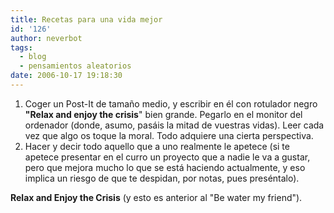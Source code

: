 ```yaml
---
title: Recetas para una vida mejor
id: '126'
author: neverbot
tags:
  - blog
  - pensamientos aleatorios
date: 2006-10-17 19:18:30
---
```


1.  Coger un Post-It de tamaño medio, y escribir en él con rotulador negro **"Relax and enjoy the crisis**" bien grande. Pegarlo en el monitor del ordenador (donde, asumo, pasáis la mitad de vuestras vidas). Leer cada vez que algo os toque la moral. Todo adquiere una cierta perspectiva.
2.  Hacer y decir todo aquello que a uno realmente le apetece (si te apetece presentar en el curro un proyecto que a nadie le va a gustar, pero que mejora mucho lo que se está haciendo actualmente, y eso implica un riesgo de que te despidan, por notas, pues preséntalo).

**Relax and Enjoy the Crisis** (y esto es anterior al "Be water my friend").